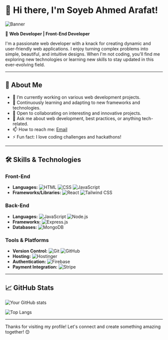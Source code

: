 # 👋 Hi there, I'm Soyeb Ahmed Arafat!

![Banner](https://i.ibb.co/LPV98pq/arafat-github.png)

🌟 **Web Developer | Front-End Developer**

I'm a passionate web developer with a knack for creating dynamic and user-friendly web applications. I enjoy turning complex problems into simple, beautiful, and intuitive designs. When I'm not coding, you'll find me exploring new technologies or learning new skills to stay updated in this ever-evolving field.

---

## 🚀 About Me

- 🔭 I’m currently working on various web development projects.
- 🌱 Continuously learning and adapting to new frameworks and technologies.
- 👯 Open to collaborating on interesting and innovative projects.
- 💬 Ask me about web development, best practices, or anything tech-related.
- 📫 How to reach me: [Email](soyebarafat0122@yahoo.com)
- ⚡ Fun fact: I love coding challenges and hackathons!

---

## 🛠 Skills & Technologies

### Front-End
- **Languages:** 
  ![HTML](https://img.shields.io/badge/HTML-E34F26?style=for-the-badge&logo=html5&logoColor=white)
  ![CSS](https://img.shields.io/badge/CSS-1572B6?style=for-the-badge&logo=css3&logoColor=white)
  ![JavaScript](https://img.shields.io/badge/JavaScript-F7DF1E?style=for-the-badge&logo=javascript&logoColor=black)
- **Frameworks/Libraries:** 
  ![React](https://img.shields.io/badge/React-61DAFB?style=for-the-badge&logo=react&logoColor=black)
  ![Tailwind CSS](https://img.shields.io/badge/Tailwind_CSS-38B2AC?style=for-the-badge&logo=tailwind-css&logoColor=white)

### Back-End
- **Languages:** 
  ![JavaScript](https://img.shields.io/badge/JavaScript-F7DF1E?style=for-the-badge&logo=javascript&logoColor=black)
  ![Node.js](https://img.shields.io/badge/Node.js-339933?style=for-the-badge&logo=nodedotjs&logoColor=white)
- **Frameworks:** 
  ![Express.js](https://img.shields.io/badge/Express.js-000000?style=for-the-badge&logo=express&logoColor=white)
- **Databases:** 
  ![MongoDB](https://img.shields.io/badge/MongoDB-47A248?style=for-the-badge&logo=mongodb&logoColor=white)

### Tools & Platforms
- **Version Control:** 
  ![Git](https://img.shields.io/badge/Git-F05032?style=for-the-badge&logo=git&logoColor=white)
  ![GitHub](https://img.shields.io/badge/GitHub-181717?style=for-the-badge&logo=github&logoColor=white)
- **Hosting:** 
  ![Hostinger](https://img.shields.io/badge/Hostinger-FF0000?style=for-the-badge&logo=hostinger&logoColor=white)
- **Authentication:** 
  ![Firebase](https://img.shields.io/badge/Firebase-FFCA28?style=for-the-badge&logo=firebase&logoColor=black)
- **Payment Integration:** 
  ![Stripe](https://img.shields.io/badge/Stripe-008CDD?style=for-the-badge&logo=stripe&logoColor=white)


---

## 📈 GitHub Stats

![Your GitHub stats](https://github-readme-stats.vercel.app/api?username=Arafat0122&show_icons=true&theme=radical)

![Top Langs](https://github-readme-stats.vercel.app/api/top-langs/?username=Arafat0122&layout=compact&theme=radical)

---

Thanks for visiting my profile! Let's connect and create something amazing together! 😊
